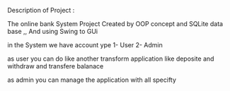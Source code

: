 Description of Project :

The online bank System Project Created by OOP concept and  SQLite data base ,, And using Swing to GUi

in the System we have  account ype 
1- User
2- Admin

as user you can do like another transform application like deposite and withdraw and transfere balanace 

as admin you can manage the application with all specifty 
